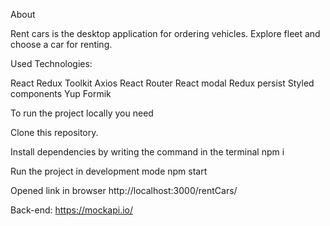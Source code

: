 About

Rent cars is the desktop application for ordering vehicles. Explore fleet and choose a car for renting.

Used Technologies:

React
Redux Toolkit
Axios
React Router
React modal
Redux persist
Styled components
Yup
Formik

To run the project locally you need

Clone this repository.

Install dependencies by writing the command in the terminal npm i

Run the project in development mode npm start

Opened link in browser http://localhost:3000/rentCars/

Back-end: https://mockapi.io/
